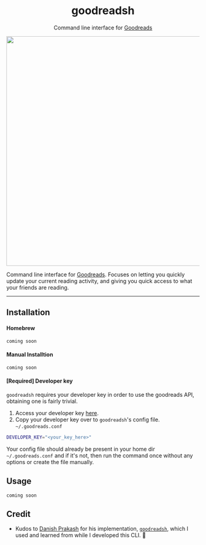 <h1 align="center">goodreadsh</h1>
<p align="center">Command line interface for <a href="https://goodreads.com" > Goodreads</a></p>
<p align="center">
<a href="https://i.imgur.com/der2fH7.gif"><img src="https://i.imgur.com/der2fH7.gif" width="600"/></a>
</p>

Command line interface for [Goodreads](https://www.goodreads.com/). Focuses on letting you quickly update your current reading activity, and giving you quick access to what your friends are reading.

--- 

## Installation

#### Homebrew

`coming soon` 

#### Manual Installtion

`coming soon`

#### [Required] Developer key
`goodreadsh` requires your developer key in order to use the goodreads API, obtaining one is fairly trivial.

1. Access your developer key [here](https://www.goodreads.com/api/keys).
2. Copy your developer key over to `goodreadsh`'s config file. `~/.goodreads.conf`
```sh
DEVELOPER_KEY="<your_key_here>"
```

Your config file should already be present in your home dir `~/.goodreads.conf` and if it's not, then run the command once without any options or create the file manually.

## Usage

`coming soon`

## Credit

- Kudos to [Danish Prakash](https://github.com/danishprakash/) for his implementation, [`goodreadsh`](https://github.com/danishprakash/goodreadsh), which I used and learned from while I developed this CLI. 🙏
